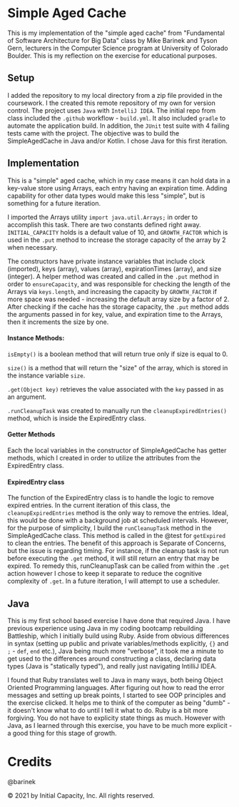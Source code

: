 # Simple Aged Cache

This is my implementation of the "simple aged cache" from "Fundamental of Software Architecture for Big Data" class by Mike Barinek and Tyson Gern, lecturers in the Computer Science program at University of Colorado Boulder.  This is my reflection on the exercise for educational purposes.

## Setup

I added the repository to my local directory from a zip file provided in the coursework.  I the created this remote repository of my own for version control.  The project uses `Java` with `IntelliJ IDEA`.  The initial repo from class included the `.github` workflow - `build.yml`.  It also included `gradle` to automate the application build.  In addition, the `JUnit` test suite with 4 failing tests came with the project.  The objective was to build the SimpleAgedCache in Java and/or Kotlin.  I chose Java for this first iteration.

## Implementation 

This is a "simple" aged cache, which in my case means it can hold data in a key-value store using Arrays, each entry having an expiration time.  Adding capability for other data types would make this less "simple", but is something for a future iteration. 

I imported the Arrays utility `import java.util.Arrays;` in order to accomplish this task.  There are two constants defined right away.  `INITIAL_CAPACITY` holds is a default value of 10, and `GROWTH_FACTOR` which is used in the `.put` method to increase the storage capacity of the array by 2 when necessary. 

The constructors have private instance variables that include clock (imported), keys (array), values (array), expirationTimes (array), and size (integer).  A helper method was created and called in the `.put` method in order to `ensureCapacity`, and was responsible for checking the length of the Arrays via `keys.length`, and increasing the capacity by `GROWTH_FACTOR` if more space was needed - increasing the default array size by a factor of 2.  After checking if the cache has the storage capacity, the `.put` method adds the arguments passed in for key, value, and expiration time to the Arrays, then it increments the size by one.

#### Instance Methods:

`isEmpty()` is a boolean method that will return true only if size is equal to 0. 

`size()` is a method that will return the "size" of the array, which is stored in the instance variable `size`.

`.get(Object key)` retrieves the value associated with the `key` passed in as an argument.  

`.runCleanupTask` was created to manually run the `cleanupExpiredEntries()` method, which is inside the ExpiredEntry class.

#### Getter Methods
Each the local variables in the constructor of SimpleAgedCache has getter methods, which I created in order to utilize the attributes from the ExpiredEntry class.

#### ExpiredEntry class
The function of the ExpiredEntry class is to handle the logic to remove expired entries. In the current iteration of this class, the `cleanupExpiredEntries` method is the only way to remove the entries.  Ideal, this would be done with a background job at scheduled intervals.  However, for the purpose of simplicity, I build the `runCleanupTask` method in the SimpleAgedCache class.  This method is called in the @test for `getExpired` to clean the entries.  The benefit of this approach is Separate of Concerns, but the issue is regarding timing.  For instance, if the cleanup task is not run before executing the `.get` method, it will still return an entry that may be expired.  To remedy this, runCleanupTask can be called from within the `.get` action however I chose to keep it separate to reduce the cognitive complexity of `.get`.  In a future iteration, I will attempt to use a scheduler.  


## Java

This is my first school based exercise I have done that required Java.  I have previous experience using Java in my coding bootcamp rebuilding Battleship, which I initially build using Ruby. Aside from obvious differences in syntax (setting up public and private variables/methods explicitly, `{}` and `;` - `def`, `end` etc.), Java being much more "verbose", it took me a minute to get used to the differences around constructing a class, declaring data types (Java is "statically typed"), and really just navigating IntilliJ IDEA.  

I found that Ruby translates well to Java in many ways, both being Object Oriented Programming languages.  After figuring out how to read the error messages and setting up break points, I started to see OOP principles and the exercise clicked.  It helps me to think of the computer as being "dumb" - it doesn't know what to do until I tell it what to do.  Ruby is a bit more forgiving.  You do not have to explicity state things as much.  However with Java, as I learned through this exercise, you have to be much more explicit - a good thing for this stage of growth.

# Credits

 @barinek

© 2021 by Initial Capacity, Inc. All rights reserved.

